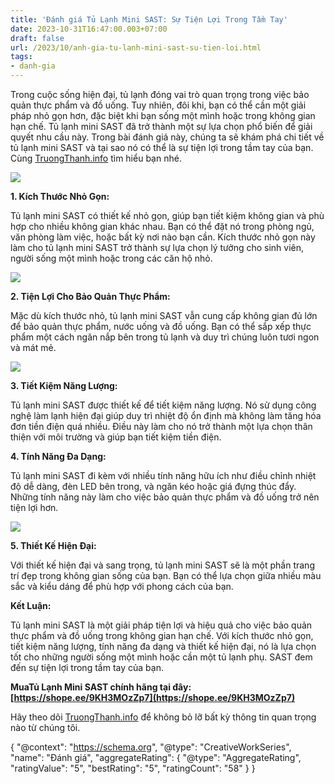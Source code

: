 ```yaml
---
title: 'Đánh giá Tủ Lạnh Mini SAST: Sự Tiện Lợi Trong Tầm Tay'
date: 2023-10-31T16:47:00.003+07:00
draft: false
url: /2023/10/anh-gia-tu-lanh-mini-sast-su-tien-loi.html
tags: 
- danh-gia
---
```


Trong cuộc sống hiện đại, tủ lạnh đóng vai trò quan trọng trong việc bảo quản thực phẩm và đồ uống. Tuy nhiên, đôi khi, bạn có thể cần một giải pháp nhỏ gọn hơn, đặc biệt khi bạn sống một mình hoặc trong không gian hạn chế. Tủ lạnh mini SAST đã trở thành một sự lựa chọn phổ biến để giải quyết nhu cầu này. Trong bài đánh giá này, chúng ta sẽ khám phá chi tiết về tủ lạnh mini SAST và tại sao nó có thể là sự tiện lợi trong tầm tay của bạn. Cùng [TruongThanh.info](http://www.truongthanh.info) tìm hiểu bạn nhé.

[![](https://blogger.googleusercontent.com/img/b/R29vZ2xl/AVvXsEhWfCgasbI_GyvL-F8KOvErABaJFKd5PNmJqQCLKivHOH8npXPJNaZgi3BRiA5pojnSqe44C7PmXIZ4flR_P16GjHn-_-68H2hmhFr8qr0JtJ_OUe2Lw0VW7ue0VaKABFxYwbJsGfYSmxfFQ1LxgVSPlz9yhbC_G4948kn6_OzdJppEeFRDs8kDy7whj20l/s320/Tu-Lanh-Mini-SAST-1.jpg)](https://blogger.googleusercontent.com/img/b/R29vZ2xl/AVvXsEhWfCgasbI_GyvL-F8KOvErABaJFKd5PNmJqQCLKivHOH8npXPJNaZgi3BRiA5pojnSqe44C7PmXIZ4flR_P16GjHn-_-68H2hmhFr8qr0JtJ_OUe2Lw0VW7ue0VaKABFxYwbJsGfYSmxfFQ1LxgVSPlz9yhbC_G4948kn6_OzdJppEeFRDs8kDy7whj20l/s800/Tu-Lanh-Mini-SAST-1.jpg)

  

  

**1\. Kích Thước Nhỏ Gọn:**

  

Tủ lạnh mini SAST có thiết kế nhỏ gọn, giúp bạn tiết kiệm không gian và phù hợp cho nhiều không gian khác nhau. Bạn có thể đặt nó trong phòng ngủ, văn phòng làm việc, hoặc bất kỳ nơi nào bạn cần. Kích thước nhỏ gọn này làm cho tủ lạnh mini SAST trở thành sự lựa chọn lý tưởng cho sinh viên, người sống một mình hoặc trong các căn hộ nhỏ.

  

[![](https://blogger.googleusercontent.com/img/b/R29vZ2xl/AVvXsEhf7rPW1PHY-pHUwwVHIXhJ4IMh7GDrjYJpmoD2wzWvDciY5Pr3zgU1KGfiQcGEspnRL3cTBd6qgR0bvo9v68wGPfTaYh8XHBNjRh_0asmJdeUEUbfyZApszSv5keODIMW7WkzRURBiua3Sm5vb7NxJgZCfE10B79alXglbCx67j0XAer_LqJV_0YrYEWea/s320/Tu-Lanh-Mini-SAST-2.jpg)](https://blogger.googleusercontent.com/img/b/R29vZ2xl/AVvXsEhf7rPW1PHY-pHUwwVHIXhJ4IMh7GDrjYJpmoD2wzWvDciY5Pr3zgU1KGfiQcGEspnRL3cTBd6qgR0bvo9v68wGPfTaYh8XHBNjRh_0asmJdeUEUbfyZApszSv5keODIMW7WkzRURBiua3Sm5vb7NxJgZCfE10B79alXglbCx67j0XAer_LqJV_0YrYEWea/s800/Tu-Lanh-Mini-SAST-2.jpg)

  

  

  

**2\. Tiện Lợi Cho Bảo Quản Thực Phẩm:**

  

Mặc dù kích thước nhỏ, tủ lạnh mini SAST vẫn cung cấp không gian đủ lớn để bảo quản thực phẩm, nước uống và đồ uống. Bạn có thể sắp xếp thực phẩm một cách ngăn nắp bên trong tủ lạnh và duy trì chúng luôn tươi ngon và mát mẻ.

  

[![](https://blogger.googleusercontent.com/img/b/R29vZ2xl/AVvXsEgRBHyoVNSA5QKi10mWxgpxbtGX8EcBCBiGyPDo4I_QXLj4p8s2nA8iYwf4B5mZ7eV6D2ruGGGaUaeq3U2q0OgGNL8mngTQBEqR084aRVKD8TNEBes8DPlFqfvrwwXWz7tDZICBuRyDM65AQyCFian_bwttmeWqq0jdnDsgH6vzJzFEkDYw7g4uE8Pek9b7/s320/Tu-Lanh-Mini-SAST-3.jpg)](https://blogger.googleusercontent.com/img/b/R29vZ2xl/AVvXsEgRBHyoVNSA5QKi10mWxgpxbtGX8EcBCBiGyPDo4I_QXLj4p8s2nA8iYwf4B5mZ7eV6D2ruGGGaUaeq3U2q0OgGNL8mngTQBEqR084aRVKD8TNEBes8DPlFqfvrwwXWz7tDZICBuRyDM65AQyCFian_bwttmeWqq0jdnDsgH6vzJzFEkDYw7g4uE8Pek9b7/s800/Tu-Lanh-Mini-SAST-3.jpg)

  

  

  

**3\. Tiết Kiệm Năng Lượng:**

  

Tủ lạnh mini SAST được thiết kế để tiết kiệm năng lượng. Nó sử dụng công nghệ làm lạnh hiện đại giúp duy trì nhiệt độ ổn định mà không làm tăng hóa đơn tiền điện quá nhiều. Điều này làm cho nó trở thành một lựa chọn thân thiện với môi trường và giúp bạn tiết kiệm tiền điện.

  

**4\. Tính Năng Đa Dạng:**

  

Tủ lạnh mini SAST đi kèm với nhiều tính năng hữu ích như điều chỉnh nhiệt độ dễ dàng, đèn LED bên trong, và ngăn kéo hoặc giá đựng thúc đẩy. Những tính năng này làm cho việc bảo quản thực phẩm và đồ uống trở nên tiện lợi hơn.

  

[![](https://blogger.googleusercontent.com/img/b/R29vZ2xl/AVvXsEj7995UpFpMW08oSY1pjE7VNbpil1vrr8yufCHEajt4qIVSHybU1KOjsUDCCw9PA5KMi7MVz2XOVuYt3ucvdzQnTTZ8RebqjEJxCFVZMfZSn1fcUei3ShGC7B6HMoUqMs6n4NbyroPzvi-6DVwep57nOlUubuukSRb04Oj50Fmmn_gB2L79m5Q2BRasvt2D/s320/Tu-Lanh-Mini-SAST-4.jpg)](https://blogger.googleusercontent.com/img/b/R29vZ2xl/AVvXsEj7995UpFpMW08oSY1pjE7VNbpil1vrr8yufCHEajt4qIVSHybU1KOjsUDCCw9PA5KMi7MVz2XOVuYt3ucvdzQnTTZ8RebqjEJxCFVZMfZSn1fcUei3ShGC7B6HMoUqMs6n4NbyroPzvi-6DVwep57nOlUubuukSRb04Oj50Fmmn_gB2L79m5Q2BRasvt2D/s800/Tu-Lanh-Mini-SAST-4.jpg)

  

  

  

**5\. Thiết Kế Hiện Đại:**

  

Với thiết kế hiện đại và sang trọng, tủ lạnh mini SAST sẽ là một phần trang trí đẹp trong không gian sống của bạn. Bạn có thể lựa chọn giữa nhiều màu sắc và kiểu dáng để phù hợp với phong cách của bạn.

  

**Kết Luận:**

  

Tủ lạnh mini SAST là một giải pháp tiện lợi và hiệu quả cho việc bảo quản thực phẩm và đồ uống trong không gian hạn chế. Với kích thước nhỏ gọn, tiết kiệm năng lượng, tính năng đa dạng và thiết kế hiện đại, nó là lựa chọn tốt cho những người sống một mình hoặc cần một tủ lạnh phụ. SAST đem đến sự tiện lợi trong tầm tay của bạn.

**MuaTủ Lạnh Mini SAST chính hãng tại đây: [https://shope.ee/9KH3MOzZp7](https://shope.ee/9KH3MOzZp7)**

  

Hãy theo dõi [TruongThanh.info](http://www.truongthanh.info) để không bỏ lỡ bất kỳ thông tin quan trọng nào từ chúng tôi.

  

{ "@context": "https://schema.org", "@type": "CreativeWorkSeries", "name": "Đánh giá", "aggregateRating": { "@type": "AggregateRating", "ratingValue": "5", "bestRating": "5", "ratingCount": "58" } }